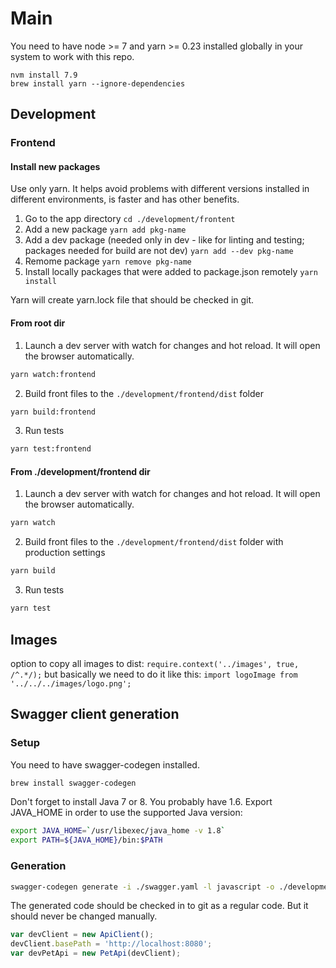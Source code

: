 # Main
You need to have node >= 7 and yarn >= 0.23 installed globally in your system to work with this repo.
```
nvm install 7.9
brew install yarn --ignore-dependencies
```
## Development
### Frontend
#### Install new packages
Use only yarn. It helps avoid problems with different versions installed in different environments, is faster and has other benefits.
1. Go to the app directory `cd ./development/frontent`
2. Add a new package `yarn add pkg-name`
2. Add a dev package (needed only in dev - like for linting and testing; packages needed for build are not dev) `yarn add --dev pkg-name`
3. Remome package `yarn remove pkg-name`
4. Install locally packages that were added to package.json remotely `yarn install`

Yarn will create yarn.lock file that should be checked in git.
#### From root dir
1. Launch a dev server with watch for changes and hot reload. It will open the browser automatically.
```sh
yarn watch:frontend
```
2. Build front files to the `./development/frontend/dist` folder
```sh
yarn build:frontend
```
3. Run tests
```sh
yarn test:frontend
```
#### From ./development/frontend dir
1. Launch a dev server with watch for changes and hot reload. It will open the browser automatically.
```sh
yarn watch
```
2. Build front files to the `./development/frontend/dist` folder with production settings
```sh
yarn build
```
3. Run tests
```sh
yarn test
```

## Images
option to copy all images to dist:
```require.context('../images', true, /^.*/);```
but basically we need to do it like this:
```import logoImage from '../../../images/logo.png';```
## Swagger client generation
### Setup
You need to have swagger-codegen installed.
```sh
brew install swagger-codegen
```
Don't forget to install Java 7 or 8. You probably have 1.6. Export JAVA_HOME in order to use the supported Java version:
```sh
export JAVA_HOME=`/usr/libexec/java_home -v 1.8`
export PATH=${JAVA_HOME}/bin:$PATH
```
### Generation
```sh
swagger-codegen generate -i ./swagger.yaml -l javascript -o ./development/frontend/src/js/client --additional-properties usePromises=true
```
The generated code should be checked in to git as a regular code. But it should never be changed manually.
```js
var devClient = new ApiClient();
devClient.basePath = 'http://localhost:8080';
var devPetApi = new PetApi(devClient);
```
